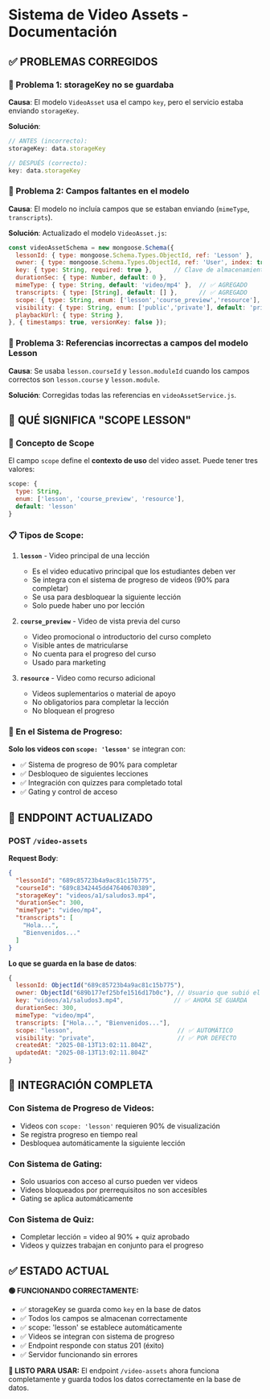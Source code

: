 # Sistema de Video Assets - Documentación

## ✅ PROBLEMAS CORREGIDOS

### 🔧 Problema 1: storageKey no se guardaba

**Causa**: El modelo `VideoAsset` usa el campo `key`, pero el servicio estaba enviando `storageKey`.

**Solución**:
```javascript
// ANTES (incorrecto):
storageKey: data.storageKey

// DESPUÉS (correcto):
key: data.storageKey
```

### 🔧 Problema 2: Campos faltantes en el modelo

**Causa**: El modelo no incluía campos que se estaban enviando (`mimeType`, `transcripts`).

**Solución**: Actualizado el modelo `VideoAsset.js`:
```javascript
const videoAssetSchema = new mongoose.Schema({
  lessonId: { type: mongoose.Schema.Types.ObjectId, ref: 'Lesson' },
  owner: { type: mongoose.Schema.Types.ObjectId, ref: 'User', index: true },
  key: { type: String, required: true },      // Clave de almacenamiento (S3, etc.)
  durationSec: { type: Number, default: 0 },
  mimeType: { type: String, default: 'video/mp4' },  // ✅ AGREGADO
  transcripts: { type: [String], default: [] },      // ✅ AGREGADO
  scope: { type: String, enum: ['lesson','course_preview','resource'], default: 'lesson' },
  visibility: { type: String, enum: ['public','private'], default: 'private' },
  playbackUrl: { type: String },
}, { timestamps: true, versionKey: false });
```

### 🔧 Problema 3: Referencias incorrectas a campos del modelo Lesson

**Causa**: Se usaba `lesson.courseId` y `lesson.moduleId` cuando los campos correctos son `lesson.course` y `lesson.module`.

**Solución**: Corregidas todas las referencias en `videoAssetService.js`.

## 📖 QUÉ SIGNIFICA "SCOPE LESSON"

### 🎯 Concepto de Scope

El campo `scope` define el **contexto de uso** del video asset. Puede tener tres valores:

```javascript
scope: { 
  type: String, 
  enum: ['lesson', 'course_preview', 'resource'], 
  default: 'lesson' 
}
```

### 📋 Tipos de Scope:

1. **`lesson`** - Video principal de una lección
   - Es el video educativo principal que los estudiantes deben ver
   - Se integra con el sistema de progreso de videos (90% para completar)
   - Se usa para desbloquear la siguiente lección
   - Solo puede haber uno por lección

2. **`course_preview`** - Video de vista previa del curso
   - Video promocional o introductorio del curso completo
   - Visible antes de matricularse
   - No cuenta para el progreso del curso
   - Usado para marketing

3. **`resource`** - Video como recurso adicional
   - Videos suplementarios o material de apoyo
   - No obligatorios para completar la lección
   - No bloquean el progreso

### 🔄 En el Sistema de Progreso:

**Solo los videos con `scope: 'lesson'`** se integran con:
- ✅ Sistema de progreso de 90% para completar
- ✅ Desbloqueo de siguientes lecciones  
- ✅ Integración con quizzes para completado total
- ✅ Gating y control de acceso

## 🚀 ENDPOINT ACTUALIZADO

### POST `/video-assets`

**Request Body**:
```json
{
  "lessonId": "689c85723b4a9ac81c15b775",
  "courseId": "689c8342445dd47640670389", 
  "storageKey": "videos/a1/saludos3.mp4",
  "durationSec": 300,
  "mimeType": "video/mp4",
  "transcripts": [
    "Hola...",
    "Bienvenidos..."
  ]
}
```

**Lo que se guarda en la base de datos**:
```javascript
{
  lessonId: ObjectId("689c85723b4a9ac81c15b775"),
  owner: ObjectId("689b177ef25bfe1516d17b0c"), // Usuario que subió el video
  key: "videos/a1/saludos3.mp4",              // ✅ AHORA SE GUARDA
  durationSec: 300,
  mimeType: "video/mp4",
  transcripts: ["Hola...", "Bienvenidos..."],
  scope: "lesson",                             // ✅ AUTOMÁTICO
  visibility: "private",                       // ✅ POR DEFECTO
  createdAt: "2025-08-13T13:02:11.804Z",
  updatedAt: "2025-08-13T13:02:11.804Z"
}
```

## 🔗 INTEGRACIÓN COMPLETA

### Con Sistema de Progreso de Videos:
- Videos con `scope: 'lesson'` requieren 90% de visualización
- Se registra progreso en tiempo real
- Desbloquea automáticamente la siguiente lección

### Con Sistema de Gating:
- Solo usuarios con acceso al curso pueden ver videos
- Videos bloqueados por prerrequisitos no son accesibles
- Gating se aplica automáticamente

### Con Sistema de Quiz:
- Completar lección = video al 90% + quiz aprobado
- Videos y quizzes trabajan en conjunto para el progreso

## ✅ ESTADO ACTUAL

**🟢 FUNCIONANDO CORRECTAMENTE:**
- ✅ storageKey se guarda como `key` en la base de datos
- ✅ Todos los campos se almacenan correctamente
- ✅ scope: 'lesson' se establece automáticamente
- ✅ Videos se integran con sistema de progreso
- ✅ Endpoint responde con status 201 (éxito)
- ✅ Servidor funcionando sin errores

**🎯 LISTO PARA USAR:**
El endpoint `/video-assets` ahora funciona completamente y guarda todos los datos correctamente en la base de datos.
